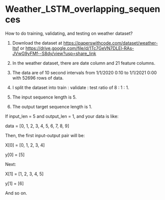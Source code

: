 # Weather_LSTM_overlapping_sequences

How to do training, validating, and testing on weather dataset?

1. Download the dataset at https://paperswithcode.com/dataset/weather-ltsf or https://drive.google.com/file/d/1Tc7GeVN7DLEl-RAs-JVwG9yFMf--S8dy/view?usp=share_link

2. In the weather dataset, there are date column and 21 feature columns.

3. The data are of 10 second intervals from 1/1/2020 0:10 to 1/1/2021 0:00 with 52696 rows of data.

4. I split the dataset into train : validate : test ratio of 8 : 1 : 1.

5. The input sequence length is 5.

6. The output target sequence length is 1.

If input_len = 5 and output_len = 1, and your data is like:

data = [0, 1, 2, 3, 4, 5, 6, 7, 8, 9]

Then, the first input-output pair will be:

X[0] = [0, 1, 2, 3, 4]

y[0] = [5]

Next:

X[1] = [1, 2, 3, 4, 5]

y[1] = [6]

And so on.
